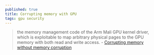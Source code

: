 ```yaml
---
published: true
title: Corrupting memory with GPU
tags: gpu security
---
```

> the memory management code of the Arm Mali GPU kernel driver, which is exploitable to map arbitrary physical pages to the GPU memory with both read and write access. - [Corrupting memory without memory corruption](https://github.blog/2022-07-27-corrupting-memory-without-memory-corruption/)
